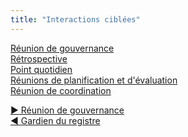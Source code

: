 ```yaml
---
title: "Interactions ciblées"
---
```



  <dt><a href="governance-meeting.html">Réunion de gouvernance</a></dt>
  <dd></dd>

  <dt><a href="retrospective.html">Rétrospective</a></dt>
  <dd></dd>

  <dt><a href="daily-standup.html">Point quotidien</a></dt>
  <dd></dd>

  <dt><a href="planning-and-review-meetings.html">Réunions de planification et d'évaluation</a></dt>
  <dd></dd>

  <dt><a href="coordination-meeting.html">Réunion de coordination</a></dt>
  <dd></dd>


[&#9654; Réunion de gouvernance](governance-meeting.html)<br/>[&#9664; Gardien du registre](logbook-keeper.html)

